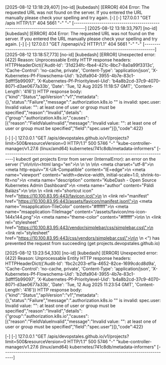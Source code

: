 
[2025-08-12 13:18:29,407] [no-id] [kubedash] [ERROR] 404 Error: The requested URL was not found on the server. If you entered the URL manually please check your spelling and try again.
[-] [-] 127.0.0.1 "GET /apis HTTP/1.1" 404 5661 "-" "-"
[-----------------------------------------------------------------------------------]
[2025-08-12 13:18:33,797] [no-id] [kubedash] [ERROR] 404 Error: The requested URL was not found on the server. If you entered the URL manually please check your spelling and try again.
[-] [-] 127.0.0.1 "GET /openapi/v2 HTTP/1.1" 404 5661 "-" "-"
[-----------------------------------------------------------------------------------]
[2025-08-12 13:18:57,773] [no-id] [kubedash] [ERROR] Unexpected error: (422)
Reason: Unprocessable Entity
HTTP response headers: HTTPHeaderDict({'Audit-Id': '31d234fc-fbe4-421c-8bc7-8a0a99f3313c', 'Cache-Control': 'no-cache, private', 'Content-Type': 'application/json', 'X-Kubernetes-Pf-Flowschema-Uid': 'b2dfa904-3955-4b7e-83c1-3dfff5b99097', 'X-Kubernetes-Pf-Prioritylevel-Uid': 'b4a8b2cd-37c9-4070-8071-d3ae0677a33b', 'Date': 'Tue, 12 Aug 2025 11:18:57 GMT', 'Content-Length': '416'})
HTTP response body: {"kind":"Status","apiVersion":"v1","metadata":{},"status":"Failure","message":".authorization.k8s.io \"\" is invalid: spec.user: Invalid value: \"\": at least one of user or group must be specified","reason":"Invalid","details":{"group":"authorization.k8s.io","causes":[{"reason":"FieldValueInvalid","message":"Invalid value: \"\": at least one of user or group must be specified","field":"spec.user"}]},"code":422}


[-] [-] 127.0.0.1 "GET /apis/devopstales.github.io/v1/projects?limit=500&resourceVersion=0 HTTP/1.1" 500 5746 "-" "kube-controller-manager/v1.27.6 (linux/amd64) kubernetes/741c8db/metadata-informers"
[-----------------------------------------------------------------------------------]
kubectl get projects
Error from server (InternalError): an error on the server ("<!DOCTYPE html>\n\n<!--\n* CoreUI - Free Bootstrap Admin Template\n* @version v5.1.1\n* @link https://coreui.io/product/free-bootstrap-admin-template/\n* Copyright (c) 2024 creativeLabs Łukasz Holeczek\n* Licensed under MIT (https://github.com/coreui/coreui-free-bootstrap-admin-template/blob/main/LICENSE)\n-->\n\n<html lang=\"en\">\n  <head>\n    <!-- Critical Theme Loader (MUST be first) -->\n    <script>\n      (function(){\n        // 1. Immediately set theme from localStorage (fallback to light)\n        const savedTheme = localStorage.getItem('coreui-theme') || 'light';\n\n        // 2. Apply to HTML element BEFORE anything renders\n        document.documentElement.dataset.coreuiTheme = savedTheme;\n        document.documentElement.className = savedTheme;\n\n        // 3. Hide body until fully loaded (prevents flash)\n        document.write(`\n          <style id=\"temp-hide\">\n            body { opacity: 0 !important; }\n            .light { color-scheme: light; }\n            .dark { color-scheme: dark; }\n          </style>\n        `);\n      })();\n    </script>\n\n    <meta charset=\"utf-8\">\n    <meta http-equiv=\"X-UA-Compatible\" content=\"IE=edge\">\n    <meta name=\"viewport\" content=\"width=device-width, initial-scale=1.0, shrink-to-fit=no\">\n    <meta name=\"description\" content=\"KubeDash - Open Source Kubernetes Admin Dashboard\">\n    <meta name=\"author\" content=\"Páldi Balázs\">\n    <title>KubeDash</title>\n\n    <!-- favicon -->\n    <link rel=\"shortcut icon\" href=\"https://10.100.83.95:443/favicon.ico\">\n    \n    <link rel=\"manifest\" href=\"https://10.100.83.95:443/assets/favicon/manifest.json\">\n    <meta name=\"msapplication-TileColor\" content=\"#ffffff\">\n    <meta name=\"msapplication-TileImage\" content=\"/assets/favicon/ms-icon-144x144.png\">\n    <meta name=\"theme-color\" content=\"#ffffff\">\n\n    <!-- Vendors styles-->\n    <link rel=\"stylesheet\" href=\"https://10.100.83.95:443/vendor/simplebar/css/simplebar.css\">\n    <link rel=\"stylesheet\" href=\"https://10.100.83.95:443/css/vendors/simplebar.css\">\n\n    <!-- Main styles for this application-->\n    <") has prevented the request from succeeding (get projects.devopstales.github.io)

[2025-08-12 13:23:54,330] [no-id] [kubedash] [ERROR] Unexpected error: (422)
Reason: Unprocessable Entity
HTTP response headers: HTTPHeaderDict({'Audit-Id': 'fbc2c203-ef1a-4652-82ce-1699cdcd8d9a', 'Cache-Control': 'no-cache, private', 'Content-Type': 'application/json', 'X-Kubernetes-Pf-Flowschema-Uid': 'b2dfa904-3955-4b7e-83c1-3dfff5b99097', 'X-Kubernetes-Pf-Prioritylevel-Uid': 'b4a8b2cd-37c9-4070-8071-d3ae0677a33b', 'Date': 'Tue, 12 Aug 2025 11:23:54 GMT', 'Content-Length': '416'})
HTTP response body: {"kind":"Status","apiVersion":"v1","metadata":{},"status":"Failure","message":".authorization.k8s.io \"\" is invalid: spec.user: Invalid value: \"\": at least one of user or group must be specified","reason":"Invalid","details":{"group":"authorization.k8s.io","causes":[{"reason":"FieldValueInvalid","message":"Invalid value: \"\": at least one of user or group must be specified","field":"spec.user"}]},"code":422}


[-] [-] 127.0.0.1 "GET /apis/devopstales.github.io/v1/projects?limit=500&resourceVersion=0 HTTP/1.1" 500 5746 "-" "kube-controller-manager/v1.27.6 (linux/amd64) kubernetes/741c8db/metadata-informers"
[-----------------------------------------------------------------------------------]